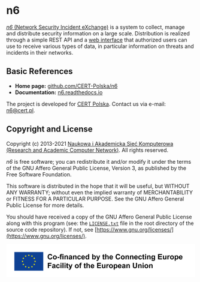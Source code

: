# n6

[*n6* (Network Security Incident eXchange)](https://www.cert.pl/en/posts/2018/06/n6-released-as-open-source/)
is a system to collect, manage and distribute security information on a
large scale. Distribution is realized through a simple REST API and a
[web interface](https://n6portal.cert.pl/) that authorized users can use
to receive various types of data, in particular information on threats
and incidents in their networks.


## Basic References

* **Home page:** [github.com/CERT-Polska/n6](https://github.com/CERT-Polska/n6)
* **Documentation:** [n6.readthedocs.io](https://n6.readthedocs.io)

The project is developed for [CERT Polska](https://www.cert.pl/en/).
Contact us via e-mail: [n6@cert.pl](mailto:n6@cert.pl).


## Copyright and License

Copyright (c) 2013-2021
[Naukowa i Akademicka Sieć Komputerowa (Research and Academic Computer Network)](https://en.nask.pl/).
All rights reserved.

*n6* is free software; you can redistribute it and/or modify it under
the terms of the GNU Affero General Public License, Version 3, as
published by the Free Software Foundation.

This software is distributed in the hope that it will be useful,
but WITHOUT ANY WARRANTY; without even the implied warranty of
MERCHANTABILITY or FITNESS FOR A PARTICULAR PURPOSE.  See the
GNU Affero General Public License for more details.

You should have received a copy of the GNU Affero General Public License
along with this program (see: the
[`LICENSE.txt`](https://github.com/CERT-Polska/n6/blob/master/LICENSE.txt)
file in the root directory of the source code repository).  If not, see
[https://www.gnu.org/licenses/](https://www.gnu.org/licenses/).


![Co-financed by the Connecting Europe Facility of the European Union](cef_logo.png)
